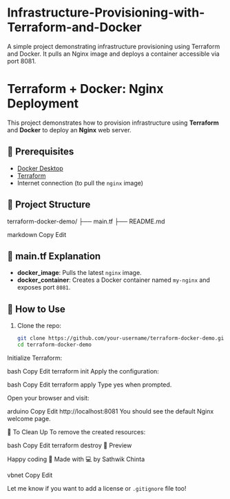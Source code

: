 # Infrastructure-Provisioning-with-Terraform-and-Docker
A simple project demonstrating infrastructure provisioning using Terraform and Docker. It pulls an Nginx image and deploys a container accessible via port 8081.
# Terraform + Docker: Nginx Deployment

This project demonstrates how to provision infrastructure using **Terraform** and **Docker** to deploy an **Nginx** web server.

## 🔧 Prerequisites

- [Docker Desktop](https://www.docker.com/products/docker-desktop/)
- [Terraform](https://developer.hashicorp.com/terraform/downloads)
- Internet connection (to pull the `nginx` image)

## 📁 Project Structure

terraform-docker-demo/ ├── main.tf ├── README.md

markdown
Copy
Edit

## 📜 main.tf Explanation

- **docker_image**: Pulls the latest `nginx` image.
- **docker_container**: Creates a Docker container named `my-nginx` and exposes port `8081`.

## 🚀 How to Use

1. Clone the repo:

   ```bash
   git clone https://github.com/your-username/terraform-docker-demo.git
   cd terraform-docker-demo
Initialize Terraform:

bash
Copy
Edit
terraform init
Apply the configuration:

bash
Copy
Edit
terraform apply
Type yes when prompted.

Open your browser and visit:

arduino
Copy
Edit
http://localhost:8081
You should see the default Nginx welcome page.

🧹 To Clean Up
To remove the created resources:

bash
Copy
Edit
terraform destroy
📸 Preview

Happy coding 🚀
Made with 💻 by Sathwik Chinta

vbnet
Copy
Edit

Let me know if you want to add a license or `.gitignore` file too!
